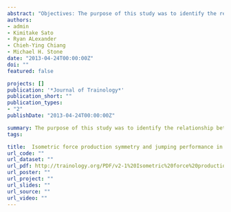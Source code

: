 ```yaml
---
abstract: "Objectives: The purpose of this study was to identify the relationship between isometric force production symmetry and jumping performance in weighted and un-weighted static and countermovement jumps (SJ and CMJ). Design: Bivariate correlation between isometric force production symmetry and vertical jump performance variables. Methods: Collegiate athletes were evaluated for this study (n=36). Subjects performed SJ, CMJ, and isometric mid-thigh pulls (IMTP). Jumps were analyzed for jump height (JH) and peak power (PP). IMTP was analyzed for peak force (PF) for left and right sides, and values were calculated to produce a peak force symmetry index (PF-SI) score. Correlational statistics were performed examining the relationship between PF-SI and jump variables. Results: Moderate statistically significant negative correlations were observed between PF-SI and all jump variables, indicating that as asymmetry increases jump performance decreases. SJ correlations weakened in weighted conditions (JH r=-0.52 @ 0 kg/r=-0.39 @ 20 kg, PP r=-0.43 @ 0 kg/r=-0.34 @ 20 kg), but CMJ produced similar correlations for both conditions (JH r=-0.47 @ 0 kg/r=-0.49 @ 20 kg, PP r=-0.28 @ 0 kg/r=-0.34 @ 20 kg). Unlike the SJ, which only contains the propulsive or concentric portion of the jump, the CMJ also contains the eccentric portion and performance contributions of the stretch-shortening cycle (SSC). The addition of the SSC may play a role in the maintaining the magnitude of asymmetry in the CMJ weighted condition. Conclusions: The results indicate that force production asymmetry may be detrimental to bilateral vertical jumping performance. The findings should be considered for further investigation on sport-specific tasks."
authors:
- admin
- Kimitake Sato
- Ryan ALexander
- Chieh-Ying Chiang
- Michael H. Stone
date: "2013-04-24T00:00:00Z"
doi: ""
featured: false

projects: []
publication: '*Journal of Trainology*'
publication_short: ""
publication_types:
- "2"
publishDate: "2013-04-24T00:00:00Z"

summary: The purpose of this study was to identify the relationship between isometric force production symmetry and jumping performance in weighted and un-weighted static and countermovement jumps (SJ and CMJ).
tags:

title:  Isometric force production symmetry and jumping performance in college athletes
url_code: ""
url_dataset: ""
url_pdf: http://trainology.org/PDF/v2-1%20Isometric%20force%20production%20symmetry%20and%20jumping%20performance.%20Bailey%20et%20al.%202013_2_p1-5.pdf
url_poster: ""
url_project: ""
url_slides: ""
url_source: ""
url_video: ""
---
```


